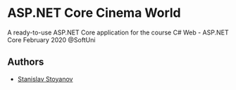 # ASP.NET Core Cinema World
A ready-to-use ASP.NET Core application for the course C# Web - ASP.NET Core February 2020 @SoftUni

## Authors

- [Stanislav Stoyanov](https://github.com/stanislavstoyanov99)
